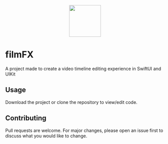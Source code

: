 <p align="center">
  <img width="100" src="https://github.com/Polarizz/filmFX/assets/43870235/6ef1bc6d-e683-458d-aa7d-79297e9fb62f">
</p>

# filmFX
A project made to create a video timeline editing experience in SwiftUI and UIKit

## Usage
Download the project or clone the repository to view/edit code.

## Contributing
Pull requests are welcome. For major changes, please open an issue first to discuss what you would like to change.
